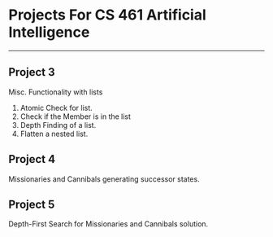 # Projects For CS 461 Artificial Intelligence

---

## Project 3
Misc. Functionality with lists
1. Atomic Check for list.
2. Check if the Member is in the list
3. Depth Finding of a list.
4. Flatten a nested list.

## Project 4
Missionaries and Cannibals generating successor states.

## Project 5
Depth-First Search for Missionaries and Cannibals solution.
